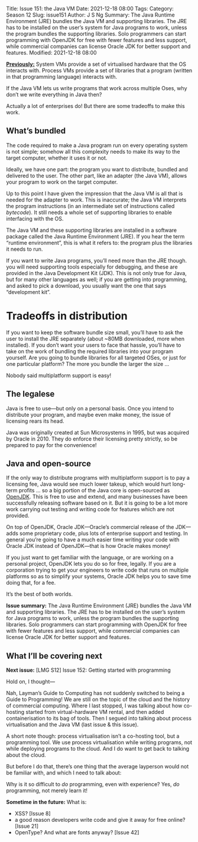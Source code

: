 Title: Issue 151: the Java VM
Date: 2021-12-18 08:00
Tags: 
Category: Season 12
Slug: issue151
Author: J S Ng
Summary: The Java Runtime Environment (JRE) bundles the Java VM and supporting libraries. The JRE has to be installed on the user’s system for Java programs to work, unless the program bundles the supporting libraries. Solo programmers can start programming with OpenJDK for free with fewer features and less support, while commercial companies can license Oracle JDK for better support and features.
Modified: 2021-12-18 08:00

[**Previously:**](https://buttondown.email/laymansguide/archive/) System VMs provide a set of virtualised hardware that the OS interacts with. Process VMs provide a set of libraries that a program (written in that programming language) interacts with.

If the Java VM lets us write programs that work across multiple Oses, why don’t we write everything in Java then?

Actually a lot of enterprises do! But there are some tradeoffs to make this work.

## What’s bundled

The code required to make a Java program run on every operating system is not simple; somehow all this complexity needs to make its way to the target computer, whether it uses it or not.

Ideally, we have one part: the program you want to distribute, bundled and delivered to the user. The other part, like an adapter (the Java VM), allows your program to work on the target computer.

Up to this point I have given the impression that the Java VM is all that is needed for the adapter to work. This is inaccurate; the Java VM interprets the program instructions (in an intermediate set of instructions called *bytecode*). It still needs a whole set of supporting libraries to enable interfacing with the OS.

The Java VM and these supporting libraries are installed in a software package called the Java Runtime Environment (JRE). If you hear the term “runtime environment”, this is what it refers to: the program plus the libraries it needs to run.

If you want to write Java programs, you’ll need more than the JRE though. you will need supporting tools especially for debugging, and these are provided in the Java Development Kit (JDK). This is not only true for Java, but for many other languages as well; if you are getting into programming, and asked to pick a download, you usually want the one that says “development kit”.

# Tradeoffs in distribution

If you want to keep the software bundle size small, you’ll have to ask the user to install the JRE separately (about ~80MB downloaded, more when installed). If you don’t want your users to face that hassle, you’ll have to take on the work of bundling the required libraries into your program yourself. Are you going to bundle libraries for all targeted OSes, or just for one particular platform? The more you bundle the larger the size ...

Nobody said multiplatform support is easy!

## The legalese

Java is free to use—but only on a personal basis. Once you intend to distribute your program, and maybe even make money, the issue of licensing rears its head.

Java was originally created at Sun Microsystems in 1995, but was acquired by Oracle in 2010. They do enforce their licensing pretty strictly, so be prepared to pay for the convenience!

## Java and open-source

If the only way to distribute programs with multiplatform support is to pay a licensing fee, Java would see much lower takeup, which would hurt long-term profits ... so a big portion of the Java core is open-sourced as [OpenJDK](https://openjdk.java.net/). This is free to use and extend, and many businesses have been successfully releasing software based on it. But it is going to be a lot more work carrying out testing and writing code for features which are not provided.

On top of OpenJDK, Oracle JDK—Oracle’s commercial release of the JDK—adds some proprietary code, plus lots of enterprise support and testing. In general you’re going to have a much easier time writing your code with Oracle JDK instead of OpenJDK—that is how Oracle makes money!

If you just want to get familiar with the language, or are working on a personal project, OpenJDK lets you do so for free, legally. If you are a corporation trying to get your engineers to write code that runs on multiple platforms so as to simplify your systems, Oracle JDK helps you to save time doing that, for a fee.

It’s the best of both worlds.

**Issue summary:** The Java Runtime Environment (JRE) bundles the Java VM and supporting libraries. The JRE has to be installed on the user’s system for Java programs to work, unless the program bundles the supporting libraries. Solo programmers can start programming with OpenJDK for free with fewer features and less support, while commercial companies can license Oracle JDK for better support and features.

## What I’ll be covering next

**Next issue:** \[LMG S12\] Issue 152: Getting started with programming

Hold on, I thought—

Nah, Layman’s Guide to Computing has not suddenly switched to being a Guide to Programming! We are still on the topic of the cloud and the history of commercial computing. Where I last stopped, I was talking about how co-hosting started from virtual-hardware VM rental, and then added containerisation to its bag of tools. Then I segued into talking about process virtualisation and the Java VM (last issue & this issue).

A short note though: process virtualisation isn’t a co-hosting tool, but a programming tool. We use process virtualisation while writing programs, not while deploying programs to the cloud. And I do want to get back to talking about the cloud.

But before I do that, there’s one thing that the average layperson would not be familiar with, and which I need to talk about:

Why is it so difficult to *do* programming, even with experience? Yes, *do* programming, not merely learn it!

**Sometime in the future:** What is:

-   XSS? \[Issue 8\]
-   a good reason developers write code and give it away for free online? \[Issue 21\]
-   OpenType? And what are fonts anyway? \[Issue 42\]
